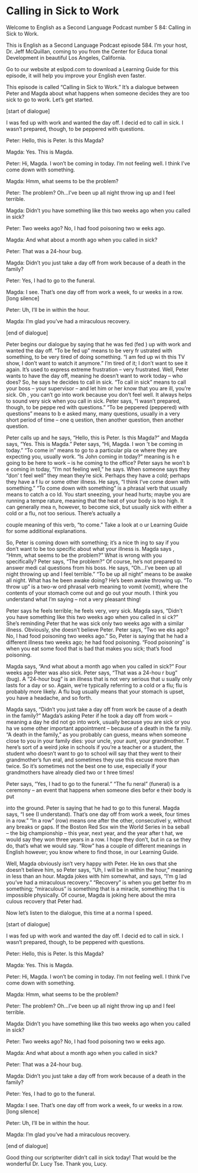 # Calling in Sick to Work

Welcome to English as a Second Language Podcast number 5 84: Calling in Sick to Work.

This is English as a Second Language Podcast episode 584.  I’m your host, Dr. Jeff McQuillan, coming to you from the Center for Educa tional Development in beautiful Los Angeles, California.

Go to our website at eslpod.com to download a Learning  Guide for this episode, it will help you improve your English even faster.

This episode is called “Calling in Sick to Work.”  It’s a dialogue between Peter and Magda about what happens when someone decides they are too sick to go to work.  Let’s get started.

[start of dialogue]

I was fed up with work and wanted the day off.  I decid ed to call in sick.  I wasn’t prepared, though, to be peppered with questions.

Peter:  Hello, this is Peter.  Is this Magda?

Magda:  Yes.  This is Magda.

Peter:  Hi, Magda.  I won’t be coming in today.  I’m  not feeling well.  I think I’ve come down with something.

Magda:  Hmm, what seems to be the problem?

Peter:  The problem?  Oh…I’ve been up all night throw ing up and I feel terrible.

Magda:  Didn’t you have something like this two weeks ago when you called in sick?

Peter:  Two weeks ago?  No, I had food poisoning two w eeks ago.

Magda:  And what about a month ago when you called in sick?

Peter:  That was a 24-hour bug.

 Magda:  Didn’t you just take a day off from work because of a death in the family?

Peter:  Yes, I had to go to the funeral.

Magda:  I see.  That’s one day off from work a week, fo ur weeks in a row.  [long silence]

Peter:  Uh, I’ll be in within the hour.

Magda:  I’m glad you’ve had a miraculous recovery.

[end of dialogue]

Peter begins our dialogue by saying that he was fed (fed ) up with work and wanted the day off.  “To be fed up” means to be very fr ustrated with something, to be very tired of doing something.  “I am fed up wi th this TV show, I don’t want to watch it anymore.”  I’m tired of it; I don’t want  to see it again.  It’s used to express extreme frustration – very frustrated.  Well, Peter  wants to have the day off, meaning he doesn’t want to work today – who does?  So, he says he decides to call in sick.  “To call in sick” means to call your boss – your supervisor – and let him or her know that you are ill, you’re sick.  Oh , you can’t go into work because you don’t feel well.  It always helps to sound very sick when you call in sick.  Peter says, “I wasn’t prepared, though, to be peppe red with questions.” “To be peppered (peppered) with questions” means to b e asked many, many questions, usually in a very short period of time – one q uestion, then another question, then another question.

Peter calls up and he says, “Hello, this is Peter.  Is this Magda?” and Magda says, “Yes.  This is Magda.”  Peter says, “Hi, Magda.  I won ’t be coming in today.”  “To come in” means to go to a particular pla ce where they are expecting you, usually work.  “Is John coming in today?” meaning is h e going to be here to work – is he coming to the office?  Peter says he won’t b e coming in today, “I’m not feeling well,” he says.  When someone says they “don’ t feel well” they mean they’re sick.  Perhaps they have a cold; perhaps they have a f lu or some other illness.  He says, “I think I’ve come down with something.”   “To come down with something” is a phrasal verb that usually means to catch a co ld.  You start sneezing, your head hurts; maybe you are running a tempe rature, meaning that the heat of your body is too high.  It can generally mea n, however, to become sick, but usually sick with either a cold or a flu, not too serious.  There’s actually a

 couple meaning of this verb, “to come.”  Take a look at o ur Learning Guide for some additional explanations.

So, Peter is coming down with something; it’s a nice th ing to say if you don’t want to be too specific about what your illness is.  Magda says , “Hmm, what seems to be the problem?”  What is wrong with you specifically?  Peter says, “The problem?”  Of course, he’s not prepared to answer medi cal questions from his boss.  He says, “Oh…I’ve been up all night throwing up and  I feel terrible.”  “To be up all night” means to be awake all night.  What has he been awake doing? He’s been awake throwing up.  “To throw up” is a two-w ord phrasal verb meaning to vomit (vomit), where the contents of your stomach come  out and go out your mouth.  I think you understand what I’m saying – not a very pleasant thing!

Peter says he feels terrible; he feels very, very sick.  Magda  says, “Didn’t you have something like this two weeks ago when you called in si ck?”  She’s reminding Peter that he was sick only two weeks ago with a  similar illness. Obviously, she doesn’t believe Peter.  Peter says, “Two we eks ago?  No, I had food poisoning two weeks ago.”  So, Peter is saying that he had a different illness two weeks ago; he had food poisoning.  “Food poisoning”  is when you eat some food that is bad that makes you sick; that’s food poisoning.

Magda says, “And what about a month ago when you called  in sick?”  Four weeks ago Peter was also sick.  Peter says, “That was a 24-hou r bug” (bug).  A “24-hour bug” is an illness that is not very serious that u sually only lasts for a day or so.  Again, we’re typically referring to a cold or a  flu; flu is probably more likely. A flu bug usually means that your stomach is upset, you have a headache, and so forth.

Magda says, “Didn’t you just take a day off from work be cause of a death in the family?”  Magda’s asking Peter if he took a day off from work – meaning a day he did not go into work, usually because you are sick or you ha ve some other important appointment – because of a death in the fa mily.  “A death in the family,” as you probably can guess, means when someone close to you in your family dies: your uncle, your aunt, your grandmother.  T here’s sort of a weird joke in schools if you’re a teacher or a student, the student who doesn’t want to go to school will say that they went to their grandmother’s fun eral, and sometimes they use this excuse more than twice.  So it’s sometimes not the best one to use, especially if your grandmothers have already died two or t hree times!

Peter says, “Yes, I had to go to the funeral.”  “The fu neral” (funeral) is a ceremony – an event that happens when someone dies befor e their body is put

 into the ground.  Peter is saying that he had to go to this funeral.  Magda says, “I see (I understand).  That’s one day off from work a week,  four times in a row.” “In a row” (row) means one after the other, consecutivel y, without any breaks or gaps.  If the Boston Red Sox win the World Series in ba seball – the big championship – this year, next year, and the year after t hat, we would say they won three years in a row.  I hope they don’t, but in ca se they do, that’s what we would say.  “Row” has a couple of different meanings in English however; you know where to find those, in our Learning Guide.

Well, Magda obviously isn’t very happy with Peter.  He kn ows that she doesn’t believe him, so Peter says, “Uh, I will be in within the hour,” meaning in less than an hour.  Magda jokes with him somewhat, and says, “I’m g lad you’ve had a miraculous recovery.”  “Recovery” is when you get better fro m something; “miraculous” is something that is a miracle, something tha t is impossible physically.  Of course, Magda is joking here about the mira culous recovery that Peter had.

Now let’s listen to the dialogue, this time at a norma l speed.

[start of dialogue]

I was fed up with work and wanted the day off.  I decid ed to call in sick.  I wasn’t prepared, though, to be peppered with questions.

Peter:  Hello, this is Peter.  Is this Magda?

Magda:  Yes.  This is Magda.

Peter:  Hi, Magda.  I won’t be coming in today.  I’m  not feeling well.  I think I’ve come down with something.

Magda:  Hmm, what seems to be the problem?

Peter:  The problem?  Oh…I’ve been up all night throw ing up and I feel terrible.

Magda:  Didn’t you have something like this two weeks ago when you called in sick?

Peter:  Two weeks ago?  No, I had food poisoning two w eeks ago.

Magda:  And what about a month ago when you called in sick?

 Peter:  That was a 24-hour bug.

Magda:  Didn’t you just take a day off from work because of a death in the family?

Peter:  Yes, I had to go to the funeral.

Magda:  I see.  That’s one day off from work a week, fo ur weeks in a row.  [long silence]

Peter:  Uh, I’ll be in within the hour.

Magda:  I’m glad you’ve had a miraculous recovery.

[end of dialogue]

Good thing our scriptwriter didn’t call in sick today!  That would be the wonderful Dr. Lucy Tse.  Thank you, Lucy.





